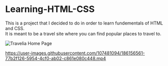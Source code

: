 # Learning-HTML-CSS

This is a project that I decided to do in order to learn fundementals of HTML and CSS.   
It is meant to be a travel site where you can find popular places to travel to.   

![Travelia Home Page](https://user-images.githubusercontent.com/107481094/186156511-b456bf0a-e87e-4133-81a7-0dfaad24ed0a.JPG)

https://user-images.githubusercontent.com/107481094/186156561-77b2f126-5954-4cf0-ab02-c861e080c448.mp4

